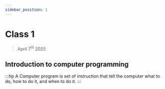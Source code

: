 ```yaml
---
sidebar_position: 1
---
```



# Class 1
> April 7<sup>th</sup> 2025

## Introduction to computer programming

:::tip
A Computer program is set of instruction that tell the computer what to do, how to do it, and when to do it.
:::
